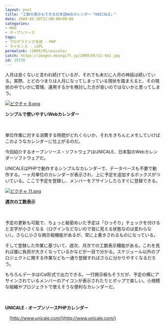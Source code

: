 ```yaml
---
layout: post
title: "工数の表示もできる日本語Webカレンダー「UNICALE」"
date: 2009-05-30T21:00:00+09:00
categories:
- Web
- オープンソース
tags: 
- プログラミング言語 - PHP
- ライセンス - LGPL
permalink: /2009/05/unicale/
catch: https://images.moongift.jp/2009/05/11-tm2.jpg
id: 15739
---
```

人月は良くないと言われ続けているが、それでも未だに人月の神話は続いている。実際、とどのつまりは人月になってしまっている現状を踏まえると、その現状の中でいかに管理、運用するかを検討した方が良いのではないかと思ってしまう。

  

[![ピクチャ 9.png](https://images.moongift.jp/2009/05/9-tm3.jpg)](https://images.moongift.jp/2009/05/95.png)  
  
**シンプルで使いやすいWebカレンダー**

  

　

  

単位作業に対する消費する時間がどれくらいか、それをきちんとメモしていけばこのようなカレンダーに仕上がるのだ。

  

今回紹介するオープンソース・ソフトウェアはUNICALE、日本製のWebカレンダーソフトウェアだ。

  
<!--more-->

UNICALEはPHPで動作するシンプルなカレンダーで、データベースも不要で動作する。一ヶ月単位のカレンダーが表示され、上に予定を追加するボックスがついている。ここで予定を登録し、メンバーをアサインしたらすぐに登録できる。

  

[![ピクチャ 11.png](https://images.moongift.jp/2009/05/11-tm2.jpg)](https://images.moongift.jp/2009/05/112.png)  
  
**週次の工数表示**

  

　

  

予定の更新も可能で、ちょっと秘密めいた予定は「ひっそり」チェックを付けると文字が小さくなる（ログインなどないので皆に見える状態なのは変わらない）。さらに小さな掲示板機能があるが、常に上書きされるものになっている。

  

そして登録した作業に基づいて、週次、月次での工数表示機能がある。これを見れば誰に負担が大きくなっているかなどが一目で分かる。スケジュール以外のプロジェクトに関する作業なども一通り登録すればさらに分かりやすくなるだろう。

  

もちろんデータはiCal形式で出力できる。一行掲示板もそうだが、予定の横にアサインされているメンバーのアイコンが表示されたりとポップで楽しい。小規模な組織やプロジェクトで使えそうな便利なカレンダーだ。

  

　

  

**UNICALE - オープンソースPHPカレンダー**  
  
　[http://www.unicale.com/](http://www.unicale.com/)

  
